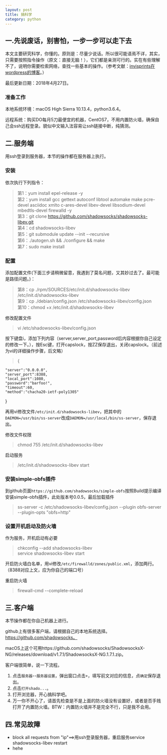 ```yaml
---
layout: post
title: 搞科学
category: python
---
```

## 一.先说废话，别害怕，一步一步可以走下去
本文主要研究科学，你懂的。原则是：尽量少说话。所以很可能语焉不详，其实，只需要按照指令操作（原文：直接无脑！），它们都是亲测可行的。实在有些理解不了，说明你需要检索网络，查找一些基本的操作。（参考文献：[invisprints在wordpress的博客](https://invisprints.wordpress.com/2017/02/20/shadowsocks-fu-wu-qi-da-jian/)。）

最后更新日期：2018年4月27日。

### 准备工作
本地系统环境：macOS High Sierra 10.13.4，python3.6.4。

远程系统：购买DO每月5刀最便宜的机器，CentOS7，不用内置防火墙，确保自己会ssh远程登录。貌似中文输入法容易让ssh链接中断，纯猜测。

## 二.服务端
用ssh登录到服务器，本节的操作都在服务器上执行。
### 安装
依次执行下列指令：
> 第1：yum install epel-release -y  
> 第2：yum install gcc gettext autoconf libtool automake make pcre-devel asciidoc xmlto c-ares-devel libev-devel libsodium-devel mbedtls-devel firewalld -y  
> 第3：git clone https://github.com/shadowsocks/shadowsocks-libev.git  
> 第4：cd shadowsocks-libev  
> 第5：git submodule update --init --recursive  
> 第6：./autogen.sh && ./configure && make  
> 第7：sudo make install  

### 配置
添加配置文件(下面三步请稍微留意，我遇到了莫名问题，又其妙过去了。最可能是路径问题。)：
> 第8：cp ./rpm/SOURCES/etc/init.d/shadowsocks-libev /etc/init.d/shadowsocks-libev  
> 第9：cp ./debian/config.json /etc/shadowsocks-libev/config.json  
> 第10：chmod +x /etc/init.d/shadowsocks-libev  

修改配置文件
> vi /etc/shadowsocks-libev/config.json  

按下键盘i，添加下列内容（server,server_port,password后内容根据你自己设定的修改一下。），按Esc键，打开capslock，按ZZ保存退出，关闭capslock。（前述为vi的详细操作步骤，后文略）
> {  
> 
    "server":"0.0.0.0",
    "server_port":8388,
    "local_port":1080,
    "password":"barfoo!",
    "timeout":60,
    "method":"chacha20-ietf-poly1305"
}

再用vi修改文件`/etc/init.d/shadowsocks-libev`，把其中的`DAEMON=/usr/bin/ss-server`改成`DAEMON=/usr/local/bin/ss-server`，保存退出。

修改文件权限
> chmod 755 /etc/init.d/shadowsocks-libev  

启动服务
> /etc/init.d/shadowsocks-libev start  

### 安装simple-obfs插件
到github页面`https://github.com/shadowsocks/simple-obfs`按照Build提示编译安装simple-obfs插件，此处版本号0.0.5，最后加载插件
> ss-server -c /etc/shadowsocks-libev/config.json --plugin obfs-server --plugin-opts "obfs=http"  

### 设置开机启动及防火墙
作为服务，开机启动有必要
> chkconfig --add shadowsocks-libev  
> service shadowsocks-libev start  

开启防火墙白名单，用vi修改`/etc/firewalld/zones/public.xml`，添加两行。（8388对应上文，应为你自己的端口号）
> <port protocol="tcp" port="8388"/>  
> <port protocol="udp" port="8388"/>  

重启防火墙
> firewall-cmd --complete-reload  

## 三.客户端
本节操作都在你自己机器上进行。

github上有很多客户端，请根据自己的本地系统选择。https://github.com/shadowsocks。

macOS上这个可用https://github.com/shadowsocks/ShadowsocksX-NG/releases/download/v1.7.1/ShadowsocksX-NG.1.7.1.zip。

客户端很简单，说一下流程。

1. 点击`服务器`--`服务器设置`，弹出窗口点击`+`，填写前文对应的信息，点`确定`保存退出。
2. 点击`打开shado...`。
3. 打开浏览器，开心搞科学吧。
4. 万一你不开心了，请首先检查是不是上面的防火墙没有设置好，或者是否手贱打开了内置防火墙。BTW：内置防火墙并不是完全不行，只是我不会用。

## 四.常见故障
* block all requests from "ip"==>用ssh登录服务器，重启服务service shadowsocks-libev restart
* hehe